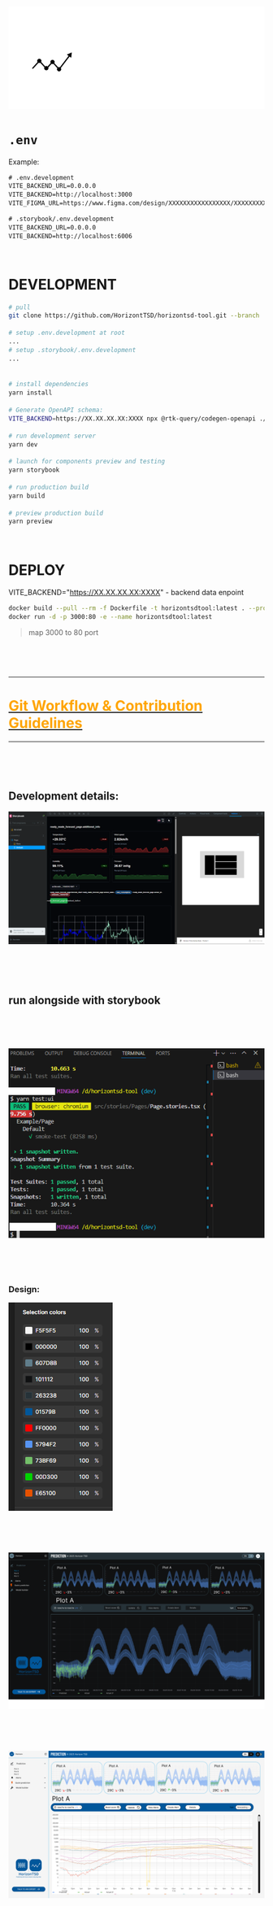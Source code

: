 ![alt text](/readme_materials/logo_line_white.svg "Title")

# `.env`

Example:

```txt
# .env.development
VITE_BACKEND_URL=0.0.0.0
VITE_BACKEND=http://localhost:3000
VITE_FIGMA_URL=https://www.figma.com/design/XXXXXXXXXXXXXXXXX/XXXXXXXXXXXXXXXXX?node-id=XXX-XXX
```

```txt
# .storybook/.env.development
VITE_BACKEND_URL=0.0.0.0
VITE_BACKEND=http://localhost:6006
```

<br/>

# DEVELOPMENT

```bash
# pull
git clone https://github.com/HorizontTSD/horizontsd-tool.git --branch ...

# setup .env.development at root
...
# setup .storybook/.env.development
...


# install dependencies
yarn install

# Generate OpenAPI schema:
VITE_BACKEND=https://XX.XX.XX.XX:XXXX npx @rtk-query/codegen-openapi ./openapi-config.ts

# run development server
yarn dev

# launch for components preview and testing
yarn storybook

# run production build
yarn build

# preview production build
yarn preview
```

<br/>

# DEPLOY

VITE_BACKEND="https://XX.XX.XX.XX:XXXX" - backend data enpoint

```bash
docker build --pull --rm -f Dockerfile -t horizontsdtool:latest . --progress=plain --build-arg VITE_BACKEND="https://XX.XX.XX.XX:XXXX"
docker run -d -p 3000:80 -e --name horizontsdtool:latest
```

> map 3000 to 80 port

<br/>
<br/>
<br/>

---

# [<span style="color:orange"> Git Workflow & Contribution Guidelines </span>]("./readme_materials/Git_Workflow_and_Contribution_Guidelines.md")

---

<br/>
<br/>
<br/>

## Development details:

![alt text](/readme_materials/storybook_figma.png "Title")

<br/>
<br/>
<br/>

## run alongside with storybook

<br/>
<br/>
<br/>

![alt text](/readme_materials/storybook_smoke.png "Title")

<br/>
<br/>
<br/>

### Design:

![alt text](/_design/palette.png "Title")

<br/>
<br/>
<br/>

![alt text](/_design/1920w_dark.png "Title")

<br/>
<br/>
<br/>

![alt text](/_design/1920w_light.png "Title")
